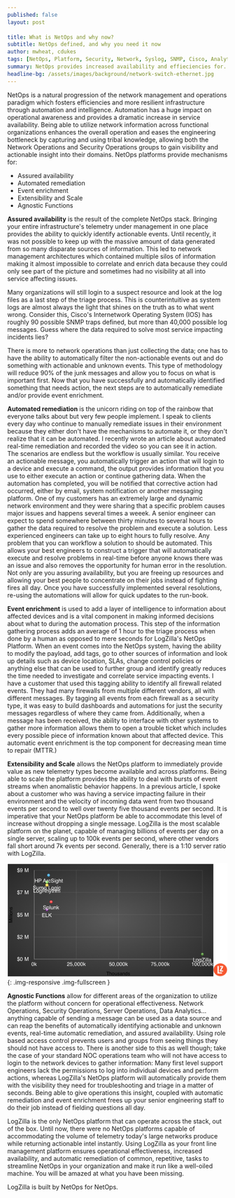 ```yaml
---
published: false
layout: post

title: What is NetOps and why now?
subtitle: NetOps defined, and why you need it now
author: mwheat, cdukes
tags: [NetOps, Platform, Security, Network, Syslog, SNMP, Cisco, Analytics]
summary: NetOps provides increased availability and effieciencies for...
headline-bg: /assets/images/background/network-switch-ethernet.jpg
---
```


NetOps is a natural progression of the network management and operations paradigm which fosters efficiencies and more resilient infrastructure through automation and intelligence.  Automation has a huge impact on operational awareness and provides a dramatic increase in service availability. Being able to utilize network information across functional organizations enhances the overall operation and eases the engineering bottleneck by capturing and using tribal knowledge, allowing both the Network Operations and Security Operations groups to gain visibility and actionable insight into their domains. NetOps platforms provide mechanisms for:

- Assured availability
- Automated remediation
- Event enrichment
- Extensibility and Scale
- Agnostic Functions

**Assured availability** is the result of the complete NetOps stack. Bringing your entire infrastructure's telemetry under management in one place provides the ability to quickly identify actionable events.  Until recently, it was not possible to keep up with the massive amount of data generated from so many disparate sources of information. This led to network management architectures which contained multiple silos of information making it almost impossible to correlate and enrich data because they could only see part of the picture and sometimes had no visibility at all into service affecting issues. 

Many organizations will still login to a suspect resource and look at the log files as a last step of the triage process. This is counterintuitive as system logs are almost always the light that shines on the truth as to what went wrong.  Consider this, Cisco's Internetwork Operating System (IOS) has roughly 90 possible SNMP traps defined, but more than 40,000 possible log messages. Guess where the data required to solve most service impacting incidents lies?

There is more to network operations than just collecting the data; one has to have the ability to automatically filter the non-actionable events out and do something with actionable and unknown events.  This type of methodology will reduce 90% of the junk messages and allow you to focus on what is important first. Now that you have successfully and automatically identified something that needs action, the next steps are to automatically remediate and/or provide event enrichment.

**Automated remediation** is the unicorn riding on top of the rainbow that everyone talks about but very few people implement.  I speak to clients every day who continue to manually remediate issues in their environment because they either don't have the mechanisms to automate it, or they don't realize that it can be automated.  I recently wrote an article about automated real-time remediation and recorded the video so you can see it in action. The scenarios are endless but the workflow is usually similar.  You receive an actionable message, you automatically trigger an action that will login to a device and execute a command, the output provides information that you use to either execute an action or continue gathering data.  When the automation has completed, you will be notified that corrective action had occurred, either by email, system notification or another messaging platform.  One of my customers has an extremely large and dynamic network environment and they were sharing that a specific problem causes major issues and happens several times a weeek.  A senior engineer can expect to spend somewhere between thirty minutes to several hours to gather the data required to resolve the problem and execute a solution.  Less experienced engineers can take up to eight hours to fully resolve.  Any problem that you can workflow a solution to should be automated.  This allows your best engineers to construct a trigger that will automatically execute and resolve problems in real-time before anyone knows there was an issue and also removes the opportunity for human error in the resolution. Not only are you assuring availability, but you are freeing up resources and allowing your best people to concentrate on their jobs instead of fighting fires all day.  Once you have successfully implemented several resolutions, re-using the automations will allow for quick updates to the run-book.

**Event enrichment** is used to add a layer of intelligence to information about affected devices and is a vital component in making informed decisions about what to during the automation process. This step of the information gathering process adds an average of 1 hour to the triage process when done by a human as opposed to mere seconds for LogZilla's NetOps Platform. When an event comes into the NetOps system, having the ability to modify the payload, add tags, go to other sources of information and look up details such as device location, SLAs, change control policies or anything else that can be used to further group and identify greatly reduces the time needed to investigate and correlate service impacting events.  I have a customer that used this tagging ability to identify all firewall related events.  They had many firewalls from multiple different vendors, all with different messages.  By tagging all events from each firewall as a security type, it was easy to build dashboards and automations for just the security messages regardless of where they came from.  Additionally, when a message has been received, the ability to interface with other systems to gather more information allows them to open a trouble ticket which includes every possible piece of information known about that affected device.  This automatic event enrichment is the top component for decreasing mean time to repair (MTTR.)  

**Extensibility and Scale** allows the NetOps platform to immediately provide value as new telemetry types become available and across platforms.  Being able to scale the platform provides the ability to deal with bursts of event streams when anomalistic behavior happens.  In a previous article, I spoke about a customer who was having a service impacting failure in their environment and the velocity of incoming data went from two thousand events per second to well over twenty five thousand events per second. It is imperative that your NetOps platform be able to accommodate this level of increase without dropping a single message.  LogZilla is the most scalable platform on the planet, capable of managing billions of events per day on a single server, scaling up to 100k events per second, where other vendors fall short around 7k events per second.  Generally, there is a 1:10 server ratio with LogZilla.  

![LZ-scale](/assets/images/blog/post_images/what-is-netops/NetOps-scale.png){: .img-responsive .img-fullscreen }


**Agnostic Functions** allow for different areas of the organization to utilize the platform without concern for operational effectiveness.  Network Operations, Security Operations, Server Operations, Data Analytics…anything capable of sending a message can be used as a data source and can reap the benefits of automatically identifying actionable and unknown events, real-time automatic remediation, and assured availability. Using role based access control prevents users and groups from seeing things they should not have access to.  There is another side to this as well though; take the case of your standard NOC operations team who will not have access to login to the network devices to gather information: Many first level support engineers lack the permissions to log into individual devices and perform actions, whereas LogZilla's NetOps platform will automatically provide them with the visibility they need for troubleshooting and triage in a matter of seconds.  Being able to give operations this insight, coupled with automatic remediation and event enrichment frees up your senior engineering staff to do their job instead of fielding questions all day.

LogZilla is the only NetOps platform that can operate across the stack, out of the box.  Until now, there were no NetOps platforms capable of accommodating the volume of telemetry today's large networks produce while returning actionable intel instantly.  Using LogZilla as your front line management platform ensures operational effectiveness, increased availability, and automatic remediation of common, repetitive, tasks to streamline NetOps in your organization and make it run like a well-oiled machine. You will be amazed at what you have been missing.

LogZilla is built by NetOps for NetOps. 
